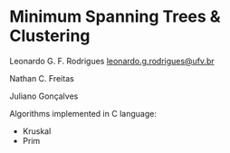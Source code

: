 # Minimum Spanning Trees &amp; Clustering

Leonardo G. F. Rodrigues leonardo.g.rodrigues@ufv.br

Nathan C. Freitas

Juliano Gonçalves

Algorithms implemented in C language:

- Kruskal
- Prim

